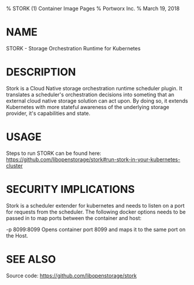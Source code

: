 % STORK (1) Container Image Pages
% Portworx Inc.
% March 19, 2018

# NAME
STORK - Storage Orchestration Runtime for Kubernetes

# DESCRIPTION
Stork is a Cloud Native storage orchestration runtime scheduler plugin. It translates a scheduler's
orchestration decisions into someting that an external cloud native storage solution can act upon.
By doing so, it extends Kubernetes with more stateful awareness of the underlying storage provider,
it's capabilities and state.

# USAGE
Steps to run STORK can be found here:
https://github.com/libopenstorage/stork#run-stork-in-your-kubernetes-cluster

# SECURITY IMPLICATIONS
Stork is a scheduler extender for kubernetes and needs to listen on a port for
requests from the scheduler. The following docker options needs to be passed in
to map ports between the container and host:

-p 8099:8099
    Opens container port 8099 and maps it to the same port on the Host.

# SEE ALSO
Source code: https://github.com/libopenstorage/stork
